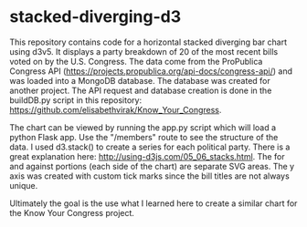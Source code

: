 # stacked-diverging-d3

This repository contains code for a horizontal stacked diverging bar chart using d3v5. It displays a party breakdown of 20 of the most recent bills voted on by the U.S. Congress. The data come from the ProPublica Congress API (https://projects.propublica.org/api-docs/congress-api/) and was loaded into a MongoDB database. The database was created for another project. The API request and database creation is done in the buildDB.py script in this repository: https://github.com/elisabethvirak/Know_Your_Congress. 

The chart can be viewed by running the app.py script which will load a python Flask app. Use the "/members" route to see the structure of the data. I used d3.stack() to create a series for each political party. There is a great explanation here: http://using-d3js.com/05_06_stacks.html. The for and against portions (each side of the chart) are separate SVG areas. The y axis was created with custom tick marks since the bill titles are not always unique. 

Ultimately the goal is the use what I learned here to create a similar chart for the Know Your Congress project.
